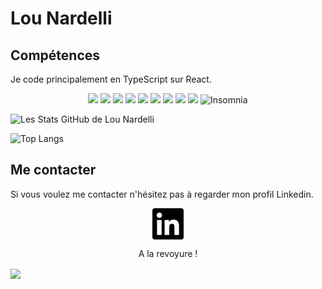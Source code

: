 # Lou Nardelli

## Compétences

<p align="justify">
Je code principalement en TypeScript sur React. 
</p>

<p align="center">
      <img src="https://img.shields.io/badge/javascript%20-%23323330.svg?&style=for-the-badge&logo=javascript&logoColor=%23F7DF1E"/> <img src="https://img.shields.io/badge/react-%2320232a.svg?style=for-the-badge&logo=react&logoColor=%2361DAFB"/> <img src="https://img.shields.io/badge/redux-%23593d88.svg?style=for-the-badge&logo=redux&logoColor=white"/> <img src="https://img.shields.io/badge/SASS-hotpink.svg?style=for-the-badge&logo=SASS&logoColor=white"/> <img src="https://img.shields.io/badge/css3%20-%231572B6.svg?&style=for-the-badge&logo=css3&logoColor=white"/> <img src="https://img.shields.io/badge/html5%20-%23E34F26.svg?&style=for-the-badge&logo=html5&logoColor=white"/>
      <img src="https://img.shields.io/badge/php-%23777BB4.svg?style=for-the-badge&logo=php&logoColor=white"/>
      <img src="https://img.shields.io/badge/yarn-%232C8EBB.svg?style=for-the-badge&logo=yarn&logoColor=white"/>
      <img src="https://img.shields.io/badge/git%20-%23F05033.svg?&style=for-the-badge&logo=git&logoColor=white"/>
      <img alt="Insomnia" src="https://img.shields.io/badge/-Insomnia-5849BE?style=flat-square&logo=insomnia&logoColor=white" width=110px />
<p/>

![Les Stats GitHub de Lou Nardelli](https://github-readme-stats.vercel.app/api?username=Lou-Nardelli&orgs=O-clock-apollo&hide=contribs&count_private=true&theme=radical)

![Top Langs](https://github-readme-stats.vercel.app/api/top-langs/?username=anuraghazra&layout=compact&theme=radical)




## Me contacter
<p align="justify">
Si vous voulez me contacter n'hésitez pas à regarder mon profil Linkedin. 
</p>

<center>
<a href="https://www.linkedin.com/in/lou-nardelli" target="blank"><img align="center" src="/linkedin.svg" height="50" width="50"/></a>
</center>

<p align="center">
A la revoyure !
</p>

<img align="center" src="https://media.giphy.com/media/rl7Q4gxngrxVC/giphy.gif" height="400"  />
</div>
